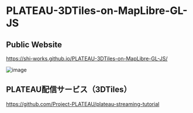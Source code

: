 # PLATEAU-3DTiles-on-MapLibre-GL-JS
## Public Website
https://shi-works.github.io/PLATEAU-3DTiles-on-MapLibre-GL-JS/

![image](https://github.com/shi-works/PLATEAU-3DTiles-on-MapLibre-GL-JS/assets/71203808/2e123ea2-85c5-4ab7-90d1-7002320c98a9)

## PLATEAU配信サービス（3DTiles）
https://github.com/Project-PLATEAU/plateau-streaming-tutorial
